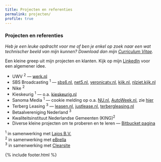 ```yaml
---
title: Projecten en referenties
permalink: projecten/
profile: true
---
```


### Projecten en referenties
_Heb je een leuke opdracht voor me of ben je enkel op zoek naar een wat technischer beeld van mijn kunnen? Download dan mijn [Curriculum Vitae](/assets/cv.pdf)._ 

Een kleine greep uit mijn projecten en klanten. Kijk op mijn [LinkedIn](https://nl.linkedin.com/in/jorijnschrijvershof) voor een algemener idee.

* UWV <sup>2</sup> — [werk.nl](http://werk.nl)
* SBS Broadcasting <sup>1</sup> — [sbs6.nl](http://www.sbs6.nl), [net5.nl](http://www.net5.nl), [veronicatv.nl](http://www.veronicatv.nl), [kijk.nl](http://www.kijk.nl), [nlziet.kijk.nl](http://nlziet.kijk.nl)
* Nike <sup>2</sup>
* Kieskeurig <sup>1</sup> — o.a. [kieskeurig.nl](http://www.kieskeurig.nl)
* Sanoma Media <sup>1</sup> — cookie melding op o.a. [NU.nl](http://nu.nl), [AutoWeek.nl](http://autoweek.nl), zie [hier](http://www.sanoma.nl/merken/)
* Terberg Leasing <sup>3</sup> — [leasen.nl](http://www.leasen.nl), [justlease.nl](http://www.justlease.nl), [terbergleasing.nl](http://www.terbergleasing.nl)
* Betaalvereniging Nederland <sup>3</sup>
* Kwaliteitsinstituut Nederlandse Gemeenten (KING)<sup>2</sup>
* Diverse kleine projecten om te proberen en te leren — [Bitbucket pagina](http://bitbucket.org/jorijn)

<div class="ism-text">
    <sup>1</sup> in samenwerking met <a href="http://www.lajos.nl">Lajos B.V.</a><br>
    <sup>2</sup> in samenwerking met <a href="http://www.ebrella.nl">eBrella</a><br>
    <sup>3</sup> in samenwerking met <a href="http://www.clearsite.nl">Clearsite</a>
</div>

<script>
    jQuery(function() {
        jQuery('#wrapper a').attr('target', '_blank');
    });
</script>

{% include footer.html %}
